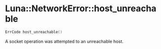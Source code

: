 # Luna::NetworkError::host_unreachable

```c++
ErrCode host_unreachable()
```

A socket operation was attempted to an unreachable host. 

